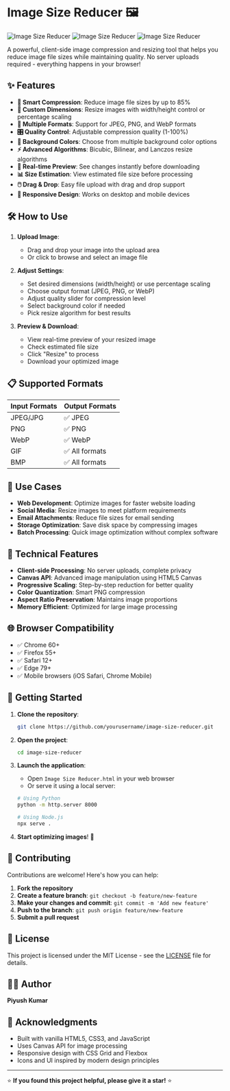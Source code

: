 # Image Size Reducer 🖼️

![Image Size Reducer]()
![Image Size Reducer]()
![Image Size Reducer]()

A powerful, client-side image compression and resizing tool that helps you reduce image file sizes while maintaining quality. No server uploads required - everything happens in your browser!

## ✨ Features

- **🎯 Smart Compression**: Reduce image file sizes by up to 85%
- **📐 Custom Dimensions**: Resize images with width/height control or percentage scaling
- **🎨 Multiple Formats**: Support for JPEG, PNG, and WebP formats
- **🎛️ Quality Control**: Adjustable compression quality (1-100%)
- **🎨 Background Colors**: Choose from multiple background color options
- **⚡ Advanced Algorithms**: Bicubic, Bilinear, and Lanczos resize algorithms
- **👀 Real-time Preview**: See changes instantly before downloading
- **📊 Size Estimation**: View estimated file size before processing
- **🖱️ Drag & Drop**: Easy file upload with drag and drop support
- **📱 Responsive Design**: Works on desktop and mobile devices

## 🛠️ How to Use

1. **Upload Image**: 
   - Drag and drop your image into the upload area
   - Or click to browse and select an image file

2. **Adjust Settings**:
   - Set desired dimensions (width/height) or use percentage scaling
   - Choose output format (JPEG, PNG, or WebP)
   - Adjust quality slider for compression level
   - Select background color if needed
   - Pick resize algorithm for best results

3. **Preview & Download**:
   - View real-time preview of your resized image
   - Check estimated file size
   - Click "Resize" to process
   - Download your optimized image

## 📋 Supported Formats

| Input Formats | Output Formats |
|---------------|---------------|
| JPEG/JPG | ✅ JPEG |
| PNG | ✅ PNG |
| WebP | ✅ WebP |
| GIF | ✅ All formats |
| BMP | ✅ All formats |

## 🎯 Use Cases

- **Web Development**: Optimize images for faster website loading
- **Social Media**: Resize images to meet platform requirements
- **Email Attachments**: Reduce file sizes for email sending
- **Storage Optimization**: Save disk space by compressing images
- **Batch Processing**: Quick image optimization without complex software

## 🔧 Technical Features

- **Client-side Processing**: No server uploads, complete privacy
- **Canvas API**: Advanced image manipulation using HTML5 Canvas
- **Progressive Scaling**: Step-by-step reduction for better quality
- **Color Quantization**: Smart PNG compression
- **Aspect Ratio Preservation**: Maintains image proportions
- **Memory Efficient**: Optimized for large image processing

## 🌐 Browser Compatibility

- ✅ Chrome 60+
- ✅ Firefox 55+
- ✅ Safari 12+
- ✅ Edge 79+
- ✅ Mobile browsers (iOS Safari, Chrome Mobile)

## 🚀 Getting Started

1. **Clone the repository**:
   ```bash
   git clone https://github.com/yourusername/image-size-reducer.git
   ```

2. **Open the project**:
   ```bash
   cd image-size-reducer
   ```

3. **Launch the application**:
   - Open `Image Size Reducer.html` in your web browser
   - Or serve it using a local server:
   ```bash
   # Using Python
   python -m http.server 8000
   
   # Using Node.js
   npx serve .
   ```

4. **Start optimizing images**! 🎉

## 🤝 Contributing

Contributions are welcome! Here's how you can help:

1. **Fork the repository**
2. **Create a feature branch**: `git checkout -b feature/new-feature`
3. **Make your changes and commit**: `git commit -m 'Add new feature'`
4. **Push to the branch**: `git push origin feature/new-feature`
5. **Submit a pull request**

## 📝 License

This project is licensed under the MIT License - see the [LICENSE](LICENSE) file for details.

## 👨‍💻 Author

**Piyush Kumar**

## 🙏 Acknowledgments

- Built with vanilla HTML5, CSS3, and JavaScript
- Uses Canvas API for image processing
- Responsive design with CSS Grid and Flexbox
- Icons and UI inspired by modern design principles

---

⭐ **If you found this project helpful, please give it a star!** ⭐
